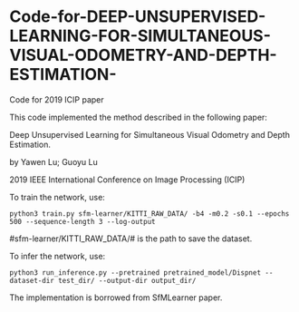 # Code-for-DEEP-UNSUPERVISED-LEARNING-FOR-SIMULTANEOUS-VISUAL-ODOMETRY-AND-DEPTH-ESTIMATION-
Code for 2019 ICIP paper


This code implemented the method described in the following paper:

Deep Unsupervised Learning for Simultaneous Visual Odometry and Depth Estimation.

by Yawen Lu; Guoyu Lu

2019 IEEE International Conference on Image Processing (ICIP)


To train the network, use:
```
python3 train.py sfm-learner/KITTI_RAW_DATA/ -b4 -m0.2 -s0.1 --epochs 500 --sequence-length 3 --log-output
```

#sfm-learner/KITTI_RAW_DATA/# is the path to save the dataset. 


To infer the network, use:
```
python3 run_inference.py --pretrained pretrained_model/Dispnet --dataset-dir test_dir/ --output-dir output_dir/
```

The implementation is borrowed from SfMLearner paper.
